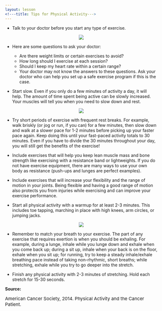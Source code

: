 ```yaml
---
layout: lesson
<!---title: Tips for Physical Activity--->
---
```


* Talk to your doctor before you start any type of exercise. 

<p align="center">
<img src="https://scnslabutsa.github.io/myhthelperEduContent/Images/talkingwithdoctor.PNG"/>	
</p>

* Here are some questions to ask your doctor:

    - Are there weight limits or certain exercises to avoid?
    - How long should I exercise at each session?
    - Should I keep my heart rate within a certain range?
    - Your doctor may not know the answers to these questions. Ask your doctor who can help you set up a safe exercise program if this is the case.

* Start slow. Even if you only do a few minutes of activity a day, it will help. The amount of time spent being active can be slowly increased. Your muscles will tell you when you need to slow down and rest.

<p align="center">
<img src="https://scnslabutsa.github.io/myhthelperEduContent/Images/Latina exerciser istock 2012.jpg"/>	
</p>

* Try short periods of exercise with frequent rest breaks. For example, walk briskly (or jog or run, if you can) for a few minutes, then slow down and walk at a slower pace for 1-2 minutes before picking up your faster pace again. Keep doing this until your fast-paced activity totals to 30 minutes. Even if you have to divide the 30 minutes throughout your day, you will still get the benefits of the exercise!

* Include exercises that will help you keep lean muscle mass and bone strength like exercising with a resistance band or lightweights. If you do not have exercise equipment, there are many ways to use your own body as resistance (push-ups and lunges are perfect examples).

* Include exercises that will increase your flexibility and the range of motion in your joints. Being flexible and having a good range of motion also protects you from injuries while exercising and can improve your exercise performance.

* Start all physical activity with a warmup for at least 2-3 minutes. This includes toe tapping, marching in place with high knees, arm circles, or jumping jacks. 

<p align="center">
<img src="https://scnslabutsa.github.io/myhthelperEduContent/Images/walking-legs-warmups-autumn.jpg"/>	
</p>

* Remember to match your breath to your exercise. The part of any exercise that requires exertion is when you should be exhaling. For example, during a lunge, inhale while you lunge down and exhale when you come back up; during a sit up, inhale when your back is on the floor, exhale when you sit up; for running, try to keep a steady inhale/exhale breathing pace instead of taking non-rhythmic, short breaths; while stretching, exhale while you try to go deeper into the stretch.

* Finish any physical activity with 2-3 minutes of stretching. Hold each stretch for 15-30 seconds. 

**Source:**

<span style="font-size:15px;">American Cancer Society, 2014. Physical Activity and the Cancer Patient.</span>
